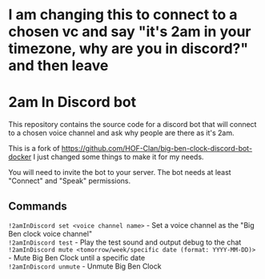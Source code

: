 # I am changing this to connect to a chosen vc and say "it's 2am in your timezone, why are you in discord?" and then leave




# 2am In Discord bot
This repository contains the source code for a discord bot that will connect to a chosen voice channel and ask why people are there as it's 2am.

This is a fork of https://github.com/HOF-Clan/big-ben-clock-discord-bot-docker I just changed some things to make it for my needs.

You will need to invite the bot to your server. The bot needs at least "Connect" and "Speak" permissions.

## Commands
`!2amInDiscord set <voice channel name>` - Set a voice channel as the "Big Ben clock voice channel"  
`!2amInDiscord test` - Play the test sound and output debug to the chat  
`!2amInDiscord mute <tomorrow/week/specific date (format: YYYY-MM-DD)>` - Mute Big Ben Clock until a specific date  
`!2amInDiscord unmute` - Unmute Big Ben Clock  
